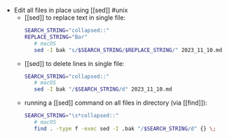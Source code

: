 - Edit all files in place using [[sed]] #unix
	- [[sed]] to replace text in single file:
	  ```sh
	  SEARCH_STRING="collapsed::"
	  REPLACE_STRING="Bar"
	     # macOS
	     sed -I bak "s/$SEARCH_STRING/$REPLACE_STRING/" 2023_11_10.md
	  ```
	- [[sed]] to delete lines in single file:
	  ```sh
	  SEARCH_STRING="collapsed::"
	     # macOS
	     sed -I bak "/$SEARCH_STRING/d" 2023_11_10.md
	  ```
	- running a [[sed]] command on all files in directory (via [[find]]):
	  ```sh
	  SEARCH_STRING="\s*collapsed::"
	     # macOS
	     find . -type f -exec sed -I .bak "/$SEARCH_STRING/d" {} \;
	  ```